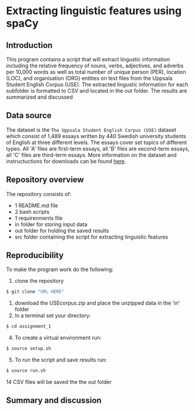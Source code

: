 # Extracting linguistic features using spaCy


## Introduction
This program contains a script that will extract lingustic information including the relative frequency of nouns, verbs, adjectives, and adverbs per 10,000 words as well as total number of unique person (PER), location (LOC), and organisation (ORG) entities on text files from the Uppsala Student English Corpus (USE). The extracted lingustic information for each subfolder is formatted to CSV and located in the out folder. The results are summarized and discussed


## Data source
The dataset is the ```The Uppsala Student English Corpus (USE)``` dataset which consist of 1,489 essays written by 440 Swedish university students of English at three different levels. The essays cover set topics of different types. All 'A' files are first-term essays, all 'B' files are second-term essays, all 'C' files are third-term essays. More information on the dataset and instructuctions for downloads can be found [here](https://ota.bodleian.ox.ac.uk/repository/xmlui/handle/20.500.12024/2457). 


## Repository overview 
The repository consists of:
- 1 README.md file
- 2 bash scripts
- 1 requirenments file
- in folder for storing input data
- out folder for holding the saved results
- src folder containing the script for extracting linguistic features 


## Reproducibility 
To make the program work do the following:

1) clone the repository 
```python
$ git clone "URL HERE"
```
1) download the USEcorpus.zip and place the unzipped data in the 'in' folder
3) In a terminal set your directory:
```python
$ cd assignment_1
```
4) To create a virtual environment run:
```python
$ source setup.sh
```
5) To run the script and save results run: 
```python
$ source run.sh
```
14 CSV files will be saved the the out folder 


 ## Summary and discussion

